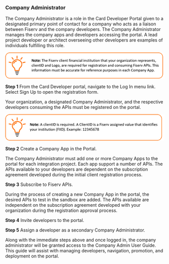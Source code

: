 ### Company Administrator

The Company Administrator is a role in the Card Developer Portal given to a designated primary point of contact for a company who acts as a liaison between Fiserv and the company developers. The Company Administrator manages the company apps and developers accessing the portal. A lead project developer or architect overseeing other developers are examples of individuals fulfilling this role.

 
![](assets/images/company-admin-note-1.png)


 
**Step 1** From the Card Developer portal, navigate to the Log In menu link. Select Sign Up to open the registration form.

Your organization, a designated Company Administrator, and the respective developers consuming the APIs must be registered on the portal.
 


![](assets/images/company-admin-note-2.png)
 

**Step 2** Create a Company App in the Portal.

The Company Administrator must add one or more Company Apps to the portal for each integration project. Each app support a number of APIs. The APIs available to your developers are dependent on the subscription agreement developed during the initial client registration process.

**Step 3** Subscribe to Fiserv APIs.

During the process of creating a new Company App in the portal, the desired APIs to test in the sandbox are added. The APIs available are independent on the subscription agreement developed with your organization during the registration approval process.

**Step 4** Invite developers to the portal.

**Step 5** Assign a developer as a secondary Company Administrator.

Along with the immediate steps above and once logged in, the company administrator will be granted access to the Company Admin User Guide. This guide will assist with managing developers, navigation, promotion, and deployment on the portal.  
